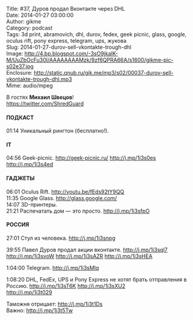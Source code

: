 Title: #37, Дуров продал Вконтакте через DHL  
Date: 2014-01-27 03:00:00  
Author: gikme  
Category: podcast  
Tags: 3d print, abramovich, dhl, durov, fedex, geek picnic, glass, google, oculus rift, pony express, telegram, ups, жукова  
Slug: 2014-01-27-durov-sell-vkontakte-trough-dhl  
Image: http://4.bp.blogspot.com/-3sO9jkaIK-M/UuZbOcFu30I/AAAAAAAAMzk/9zf6QPRA66A/s1600/gikme-pic-s02e37.jpg  
Enclosure: http://static.qnub.ru/gik.me/mp3/s02/00037-durov-sell-vkontakte-trough-dhl.mp3  
Mime: audio/mpeg

В гостях **Михаил Швецов**!  
https://twitter.com/ShredGuard

#### ПОДКАСТ

01:14 Уникальный рингтон (бесплатно!).

#### IT

04:56 Geek-picnic. <http://geek-picnic.ru/> <http://j.mp/1i3s0es>  
<http://j.mp/1i3s4ed>

#### ГАДЖЕТЫ

06:01 Oculus Rift. <http://youtu.be/fEds92tY9QQ>  
11:35 Google Glass. <http://glass.google.com/>  
14:07 3D-принтеры.  
21:21 Распечатать дом — это просто. <http://j.mp/1i3sfpO>

#### РОССИЯ

27:01 Стул из человека. <http://j.mp/1i3snpg>

39:55 Павел Дуров продал акции вконтакте. <http://j.mp/1i3sql7>  
<http://j.mp/1i3svoW> <http://j.mp/1i3sAZR> <http://j.mp/1i3sHEA>

1:04:00 Telegram. <http://j.mp/1i3sMIq>

1:08:20 DHL, FedEx, UPS и Pony Express не хотят брать отправления в  
Россию. <http://j.mp/1i3sT6K> <http://j.mp/1i3sXU2>  
<http://j.mp/1i3t029>

Таможня отрицает: <http://j.mp/1i3t1Ds>  
Важно: <http://j.mp/1i3t5Tw>


